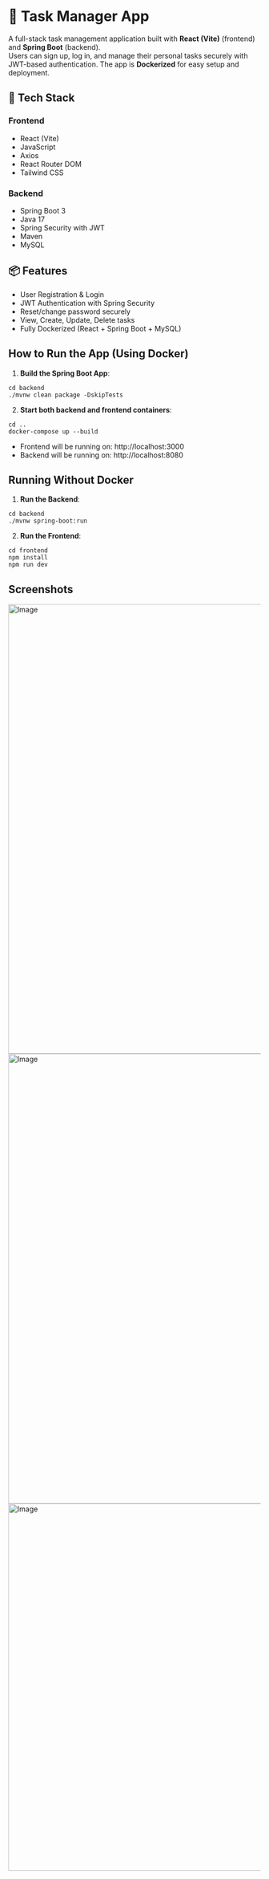 # 📝 Task Manager App

A full-stack task management application built with **React (Vite)** (frontend) and **Spring Boot** (backend).  
Users can sign up, log in, and manage their personal tasks securely with JWT-based authentication. The app is **Dockerized** for easy setup and deployment.

## 🚀 Tech Stack

### Frontend
- React (Vite)
- JavaScript
- Axios
- React Router DOM
- Tailwind CSS

### Backend
- Spring Boot 3
- Java 17
- Spring Security with JWT
- Maven
- MySQL


## 📦 Features
- User Registration & Login
- JWT Authentication with Spring Security
- Reset/change password securely
- View, Create, Update, Delete tasks
- Fully Dockerized (React + Spring Boot + MySQL)


## How to Run the App (Using Docker)

1. **Build the Spring Boot App**:

```
cd backend  
./mvnw clean package -DskipTests 
```

2. **Start both backend and frontend containers**:

```
cd ..
docker-compose up --build
```

- Frontend will be running on: http://localhost:3000
- Backend will be running on: http://localhost:8080


## Running Without Docker

1. **Run the Backend**:

```
cd backend  
./mvnw spring-boot:run
```

2. **Run the Frontend**:

```
cd frontend  
npm install  
npm run dev
```

## Screenshots

<img width="1883" height="896" alt="Image" src="https://github.com/user-attachments/assets/3652702a-cb14-4775-a0e8-7e0140805a76" />
<img width="1746" height="897" alt="Image" src="https://github.com/user-attachments/assets/ba6ce9d2-d4f8-459c-87fe-d43a67736901" />
<img width="1424" height="732" alt="Image" src="https://github.com/user-attachments/assets/f3627f0c-6a26-4cf3-8421-354207a592f1" />
